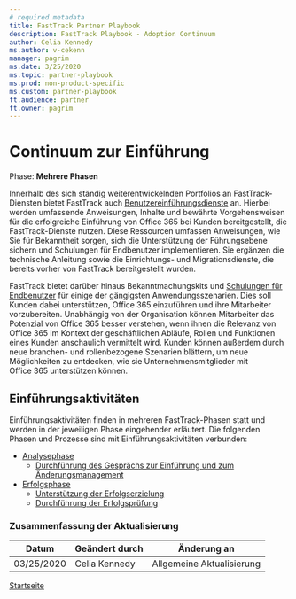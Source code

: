 ```yaml
---  
# required metadata  
title: FastTrack Partner Playbook
description: FastTrack Playbook - Adoption Continuum 
author: Celia Kennedy
ms.author: v-cekenn
manager: pagrim
ms.date: 3/25/2020  
ms.topic: partner-playbook  
ms.prod: non-product-specific  
ms.custom: partner-playbook  
ft.audience: partner
ft.owner: pagrim
---  
```


# Continuum zur Einführung

Phase: **Mehrere Phasen**

Innerhalb des sich ständig weiterentwickelnden Portfolios an FastTrack-Diensten bietet FastTrack auch [Benutzereinführungsdienste](https://youtu.be/0WEr20MycO4) an. Hierbei werden umfassende Anweisungen, Inhalte und bewährte Vorgehensweisen für die erfolgreiche Einführung von Office 365 bei Kunden bereitgestellt, die FastTrack-Dienste nutzen. Diese Ressourcen umfassen Anweisungen, wie Sie für Bekanntheit sorgen, sich die Unterstützung der Führungsebene sichern und Schulungen für Endbenutzer implementieren. Sie ergänzen die technische Anleitung sowie die Einrichtungs- und Migrationsdienste, die bereits vorher von FastTrack bereitgestellt wurden.

FastTrack bietet darüber hinaus Bekanntmachungskits und [Schulungen für Endbenutzer](http://aka.ms/officetraining) für einige der gängigsten Anwendungsszenarien. Dies soll Kunden dabei unterstützen, Office 365 einzuführen und ihre Mitarbeiter vorzubereiten. Unabhängig von der Organisation können Mitarbeiter das Potenzial von Office 365 besser verstehen, wenn ihnen die Relevanz von Office 365 im Kontext der geschäftlichen Abläufe, Rollen und Funktionen eines Kunden anschaulich vermittelt wird. Kunden können außerdem durch neue branchen- und rollenbezogene Szenarien blättern, um neue Möglichkeiten zu entdecken, wie sie Unternehmensmitglieder mit Office 365 unterstützen können.

## Einführungsaktivitäten

Einführungsaktivitäten finden in mehreren FastTrack-Phasen statt und werden in der jeweiligen Phase eingehender erläutert. Die folgenden Phasen und Prozesse sind mit Einführungsaktivitäten verbunden:

-  [Analysephase](phase-assess-de.md)
    - [Durchführung des Gesprächs zur Einführung und zum Änderungsmanagement](assess-conduct-adoption-and-change-management-conversation-partner-de.md)
- [Erfolgsphase](phase-success-de.md)
    - [Unterstützung der Erfolgserzielung](success-support-success-execution-partner-de.md)
    - [Durchführung der Erfolgsprüfung](success-conduct-success-review-partner-de.md)

### Zusammenfassung der Aktualisierung

|Datum|Geändert durch|Änderung an|
|---------|---------------|----------------------------|
|03/25/2020| Celia Kennedy|  Allgemeine Aktualisierung|

[Startseite](http://partner-docs.microsoft.com)
